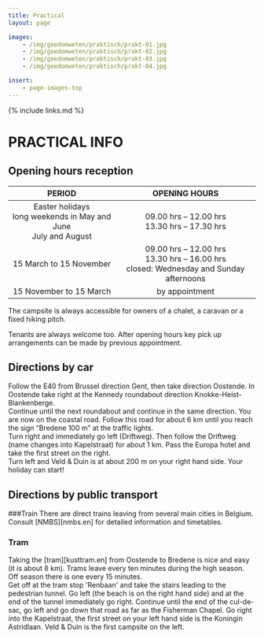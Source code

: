 ```yaml
---
title: Practical
layout: page

images:
    - /img/goedomweten/praktisch/prakt-01.jpg
    - /img/goedomweten/praktisch/prakt-02.jpg
    - /img/goedomweten/praktisch/prakt-03.jpg
    - /img/goedomweten/praktisch/prakt-04.jpg

insert:
    - page-images-top
---
```


{% include links.md %}

# PRACTICAL INFO


## Opening hours reception

PERIOD                         | OPENING HOURS     | 
:------------------------------:|:-----------:|
Easter holidays<br>long weekends in May and June<br>July and August               |09.00 hrs – 12.00 hrs<br>13.30 hrs – 17.30 hrs
15 March to 15 November          |09.00 hrs – 12.00 hrs<br>13.30 hrs – 16.00 hrs<br>closed: Wednesday and Sunday afternoons
15 November to 15 March        |by appointment 


The campsite is always accessible for owners of a chalet, a caravan or a fixed hiking pitch.

Tenants are always welcome too. After opening hours key pick up arrangements can be made by previous appointment.


## Directions by car
Follow the E40 from Brussel direction Gent, then take direction Oostende. In Oostende take right at the Kennedy roundabout direction Knokke-Heist- Blankenberge.<br>
Continue until the next roundabout and continue in the same direction. You are now on the coastal road. Follow this road for about 6 km until you reach the sign “Bredene 100 m” at the traffic lights.<br> 
Turn right and immediately go left (Driftweg). Then follow the Driftweg (name changes into Kapelstraat) for about 1 km. Pass the Europa hotel and take the first street on the right.<br>
Turn left and Veld & Duin is at about 200 m on your right hand side. Your holiday can start!

## Directions by public transport


###Train
There are direct trains leaving from several main cities in Belgium. Consult [NMBS][nmbs.en] for detailed information and timetables.

### Tram
Taking the [tram][kusttram.en] from Oostende to Bredene is nice and easy (it is about 8 km). Trams leave every ten minutes during the high season. Off season there is one every 15 minutes.<br>
Get off at the tram stop 'Renbaan' and take the stairs leading to the pedestrian tunnel. Go left (the beach is on the right hand side) and at the end of the tunnel immediately go right. Continue until the end of the cul-de-sac, go left and go down that road as far as the Fisherman Chapel. Go right into the Kapelstraat, the first street on your left hand side is the Koningin Astridlaan. Veld & Duin is the first campsite on the left.


